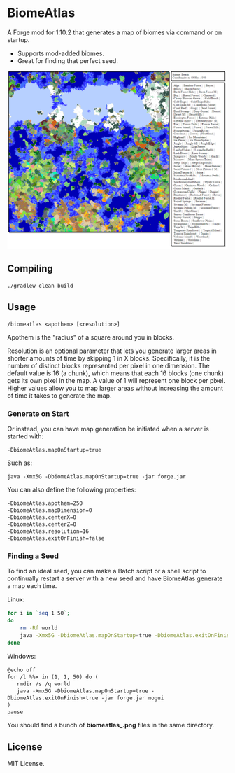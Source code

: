 # BiomeAtlas

A Forge mod for 1.10.2 that generates a map of biomes via command or on startup.

* Supports mod-added biomes.
* Great for finding that perfect seed.

![Sample](readme/sample.png)

## Compiling

    ./gradlew clean build

## Usage

    /biomeatlas <apothem> [<resolution>]
    
Apothem is the "radius" of a square around you in blocks.

Resolution is an optional parameter that lets you generate larger areas in shorter amounts of time by skipping 1 in X blocks. Specifically, it is the number of distinct blocks represented per pixel in one dimension. The default value is 16 (a chunk), which means that each 16 blocks (one chunk) gets its own pixel in the map. A value of 1 will represent one block per pixel. Higher values allow you to map larger areas without increasing the amount of time it takes to generate the map.

### Generate on Start

Or instead, you can have map generation be initiated when a server is started with:

	-DbiomeAtlas.mapOnStartup=true

Such as:

	java -Xmx5G -DbiomeAtlas.mapOnStartup=true -jar forge.jar

You can also define the following properties:

	-DbiomeAtlas.apothem=250
	-DbiomeAtlas.mapDimension=0
	-DbiomeAtlas.centerX=0
	-DbiomeAtlas.centerZ=0
	-DbiomeAtlas.resolution=16
	-DbiomeAtlas.exitOnFinish=false

### Finding a Seed

To find an ideal seed, you can make a Batch script or a shell script to continually restart a server with a new seed and have BiomeAtlas generate a map each time.

Linux:

```sh
for i in `seq 1 50`;
do
	rm -Rf world
	java -Xmx5G -DbiomeAtlas.mapOnStartup=true -DbiomeAtlas.exitOnFinish=true -jar forge.jar nogui
done
```

Windows:

```batch
@echo off
for /l %%x in (1, 1, 50) do (
   rmdir /s /q world
   java -Xmx5G -DbiomeAtlas.mapOnStartup=true -DbiomeAtlas.exitOnFinish=true -jar forge.jar nogui
)
pause
```

You should find a bunch of **biomeatlas_<seed>.png** files in the same directory.

## License

MIT License.
